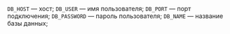 `DB_HOST` — хост;
`DB_USER` — имя пользователя;
`DB_PORT` — порт подключения;
`DB_PASSWORD` — пароль пользователя;
`DB_NAME` — название базы данных;
